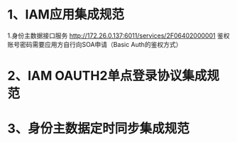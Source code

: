 
# 1、IAM应用集成规范


1.身份主数据接口服务
http://172.26.0.137:6011/services/2F06402000001    鉴权账号密码需要应用方自行向SOA申请（Basic Auth的鉴权方式）



# 2、IAM OAUTH2单点登录协议集成规范


# 3、身份主数据定时同步集成规范
